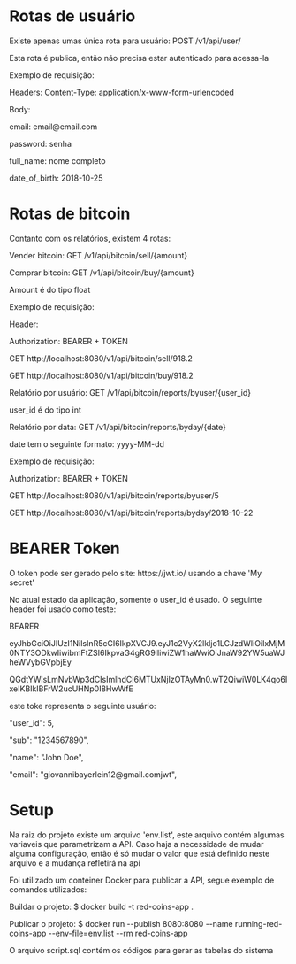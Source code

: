# Rotas de usuário
<p>Existe apenas umas única rota para usuário: POST /v1/api/user/</p>
<p>Esta rota é publica, então não precisa estar autenticado para acessa-la</p>
<p>Exemplo de requisição:</p>
<p>Headers: Content-Type: application/x-www-form-urlencoded</p>
<p>Body: </p>
<p>email: email@email.com</p>
<p>password: senha</p>
<p>full_name: nome completo</p>
<p>date_of_birth: 2018-10-25</p>

# Rotas de bitcoin
<p>Contanto com os relatórios, existem 4 rotas:</p>
<p>Vender bitcoin: GET /v1/api/bitcoin/sell/{amount}</p>
<p>Comprar bitcoin: GET /v1/api/bitcoin/buy/{amount}</p>
<p>Amount é do tipo float</p>
<p>Exemplo de requisição:</p>
<p>Header: </p>
<p>Authorization: BEARER + TOKEN</p>
<p>GET http://localhost:8080/v1/api/bitcoin/sell/918.2</p>
<p>GET http://localhost:8080/v1/api/bitcoin/buy/918.2</p>

<p>Relatório por usuário: GET /v1/api/bitcoin/reports/byuser/{user_id}</p>
<p>user_id é do tipo int</p>
<p>Relatório por data: GET /v1/api/bitcoin/reports/byday/{date}</p>
<p>date tem o seguinte formato: yyyy-MM-dd</p>
<p>Exemplo de requisição:</p>
<p>Authorization: BEARER + TOKEN</p>
<p>GET http://localhost:8080/v1/api/bitcoin/reports/byuser/5</p>
<p>GET http://localhost:8080/v1/api/bitcoin/reports/byday/2018-10-22</p>

# BEARER Token
<p>O token pode ser gerado pelo site: https://jwt.io/ usando a chave 'My secret'</p>
<p>No atual estado da aplicação, somente o user_id é usado. O seguinte header foi usado como teste:</p>
<p>BEARER </p>
<p>eyJhbGciOiJIUzI1NiIsInR5cCI6IkpXVCJ9.eyJ1c2VyX2lkIjo1LCJzdWIiOiIxMjM0NTY3ODkwIiwibmFtZSI6IkpvaG4gRG9lIiwiZW1haWwiOiJnaW92YW5uaWJheWVybGVpbjEy</p>
<p>QGdtYWlsLmNvbWp3dCIsImlhdCI6MTUxNjIzOTAyMn0.wT2QiwiW0LK4qo6IxeIKBIkIBFrW2ucUHNp0I8HwWfE</p>
<p>este toke representa o seguinte usuário:</p>
<p>"user_id": 5,</p>
<p>"sub": "1234567890",</p>
<p>"name": "John Doe",</p>
<p>"email": "giovannibayerlein12@gmail.comjwt",</p>

# Setup
<p>Na raiz do projeto existe um arquivo 'env.list', este arquivo contém algumas variaveis que parametrizam a API. Caso haja a necessidade de mudar alguma configuração, então é só mudar o valor que está definido neste arquivo e a mudança refletirá na api</p>
<p>Foi utilizado um conteiner Docker para publicar a API, segue exemplo de comandos utilizados:</p>
<p>Buildar o projeto: $ docker build -t red-coins-app .</p>
<p>Publicar o projeto: $ docker run --publish 8080:8080 --name running-red-coins-app --env-file=env.list --rm red-coins-app</p>
<p>O arquivo script.sql contém os códigos para gerar as tabelas do sistema</p>
